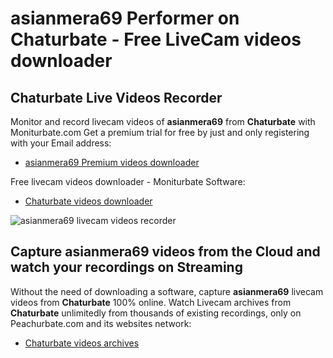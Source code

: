 # asianmera69 Performer on Chaturbate - Free LiveCam videos downloader

## Chaturbate Live Videos Recorder

Monitor and record livecam videos of **asianmera69** from **Chaturbate** with Moniturbate.com
Get a premium trial for free by just and only registering with your Email address:
* [asianmera69 Premium videos downloader](https://moniturbate.com/request-demo-licence-key.html)

Free livecam videos downloader - Moniturbate Software:
* [Chaturbate videos downloader](https://moniturbate.com/moniturbate-download-software.html)

![asianmera69 livecam videos recorder](https://peachurnet.com/templates/moniturbate-software.png)


## Capture asianmera69 videos from the Cloud and watch your recordings on Streaming

Without the need of downloading a software, capture **asianmera69** livecam videos from **Chaturbate** 100% online.
Watch Livecam archives from **Chaturbate** unlimitedly from thousands of existing recordings, only on Peachurbate.com and its websites network:
* [Chaturbate videos archives](https://peachurnet.com/)